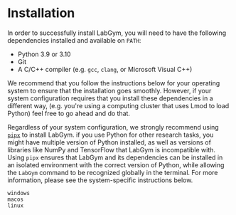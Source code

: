 # Installation

In order to successfully install LabGym, you will need to have the following
dependencies installed and available on `PATH`:

 - Python 3.9 or 3.10
 - Git
 - A C/C++ compiler (e.g. `gcc`, `clang`, or Microsoft Visual C++)

We recommend that you follow the instructions below for your operating system
to ensure that the installation goes smoothly. However, if your system
configuration requires that you install these dependencies in a different way,
(e.g. you're using a computing cluster that uses Lmod to load Python) feel 
free to go ahead and do that.

Regardless of your system configuration, we strongly recommend using 
[`pipx`](https://pipx.pypa.io/stable/installation/) to install LabGym. if
you use Python for other research tasks, you might have multiple version of
Python installed, as well as versions of libraries like NumPy and TensorFlow
that LabGym is incompatible with. Using `pipx` ensures that LabGym and its 
dependencies can be installed in an isolated environment with the correct 
version of Python, while allowing the `LabGym` command to be recognized 
globally in the terminal. For more information, please see the system-specific 
instructions below.

```{toctree}
windows
macos
linux
```
